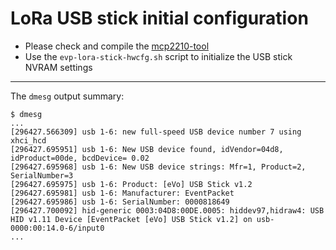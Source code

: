 # LoRa USB stick initial configuration

* Please check and compile the [mcp2210-tool](https://github.com/lkundrak/mcp2210)
* Use the ```evp-lora-stick-hwcfg.sh``` script to initialize the USB stick NVRAM settings

---

The ```dmesg``` output summary:

```
$ dmesg
...
[296427.566309] usb 1-6: new full-speed USB device number 7 using xhci_hcd
[296427.695951] usb 1-6: New USB device found, idVendor=04d8, idProduct=00de, bcdDevice= 0.02
[296427.695968] usb 1-6: New USB device strings: Mfr=1, Product=2, SerialNumber=3
[296427.695975] usb 1-6: Product: [eVo] USB Stick v1.2
[296427.695981] usb 1-6: Manufacturer: EventPacket
[296427.695986] usb 1-6: SerialNumber: 0000818649
[296427.700092] hid-generic 0003:04D8:00DE.0005: hiddev97,hidraw4: USB HID v1.11 Device [EventPacket [eVo] USB Stick v1.2] on usb-0000:00:14.0-6/input0
...
```
